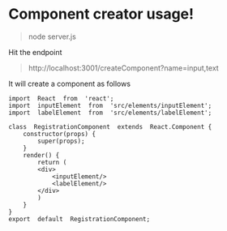 # Component creator usage!

> node server.js

Hit the endpoint
> http://localhost:3001/createComponent?name=input,text

It will create a component as follows

  

    import  React  from  'react';
    import  inputElement  from  'src/elements/inputElement';
    import  labelElement  from  'src/elements/labelElement';
    
    class  RegistrationComponent  extends  React.Component {
	    constructor(props) {
		    super(props);    
	    }
	    render() {
		    return (
		    <div>
			    <inputElement/>
			    <labelElement/>
		    </div>
		    )
	    }
    }
    export  default  RegistrationComponent;

    
      

